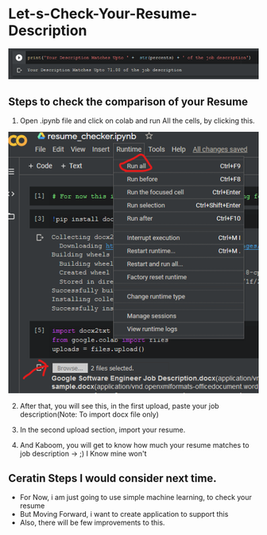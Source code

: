 # Let-s-Check-Your-Resume-Description

![Final Testing Image](https://github.com/Prathamesh-01/Let-s-Check-Your-Resume-Description/blob/master/rc.png)

## Steps to check the comparison of your Resume 
1. Open .ipynb file and click on colab and run All the cells, by clicking this.

![Just Some Description](https://github.com/Prathamesh-01/Let-s-Check-Your-Resume-Description/blob/master/Annotation%202020-02-08%20003739.png)

2. After that, you will see this, in the first upload, paste your job description(Note: To import docx file only)

3. In the second upload section, import your resume.

4. And Kaboom, you will get to know how much your resume matches to job description -> ;) I Know mine won't 

## Ceratin Steps I would consider next time.
- For Now, i am just going to use simple machine learning, to check your resume
- But Moving Forward, i want to create application to support this
- Also, there will be few improvements to this.
